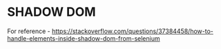 # SHADOW DOM
For reference - https://stackoverflow.com/questions/37384458/how-to-handle-elements-inside-shadow-dom-from-selenium


